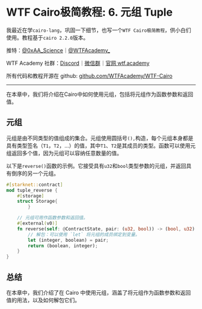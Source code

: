 # WTF Cairo极简教程: 6. 元组 Tuple

我最近在学`cairo-lang`，巩固一下细节，也写一个`WTF Cairo极简教程`，供小白们使用。教程基于`cairo 2.2.0`版本。

推特：[@0xAA_Science](https://twitter.com/0xAA_Science)｜[@WTFAcademy_](https://twitter.com/WTFAcademy_)

WTF Academy 社群：[Discord](https://discord.gg/5akcruXrsk)｜[微信群](https://docs.google.com/forms/d/e/1FAIpQLSe4KGT8Sh6sJ7hedQRuIYirOoZK_85miz3dw7vA1-YjodgJ-A/viewform?usp=sf_link)｜[官网 wtf.academy](https://wtf.academy)

所有代码和教程开源在 github: [github.com/WTFAcademy/WTF-Cairo](https://github.com/WTFAcademy/WTF-Cairo)

---

在本章中，我们将介绍在Cairo中如何使用元组，包括将元组作为函数参数和返回值。

## 元组

元组是由不同类型的值组成的集合。元组使用圆括号`(),`构造，每个元组本身都是具有类型签名（`T1`，`T2`，...）的值，其中`T1`、`T2`是其成员的类型。函数可以使用元组返回多个值，因为元组可以容纳任意数量的值。

以下是`reverse()`函数的示例。它接受具有`u32`和`bool`类型参数的元组，并返回具有倒序的另一个元组。

```rust
#[starknet::contract]
mod tuple_reverse {
    #[storage]
    struct Storage{
        }

    // 元组可用作函数参数和返回值。
    #[external(v0)]
    fn reverse(self: @ContractState, pair: (u32, bool)) -> (bool, u32) {
        // 解包：可以使用 `let` 将元组的成员绑定到变量。
        let (integer, boolean) = pair;
        return (boolean, integer);
    }
}
```

## 总结

在本章中，我们介绍了在 Cairo 中使用元组，涵盖了将元组作为函数参数和返回值的用法，以及如何解包它们。